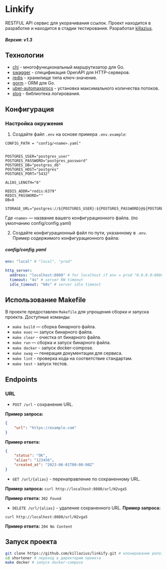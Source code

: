 # Linkify

RESTFUL API сервис для укорачивания ссылок.
Проект находится в разработке и находится в стадии тестирования. 
Разработал [killazius](https://t.me/killazDev).

##### Версия: v1.3

## Технологии

- [chi](https://github.com/go-chi/chi) - многофункциональный маршрутизатор для Go. 
- [swagger](https://github.com/swaggo/swag) - спецификация OpenAPI для HTTP-серверов.
- [redis](https://github.com/redis/go-redis) - хранилище типа ключ-значение.
- [gorm](https://gorm.io/) - ORM для Go.
- [uber-automaxprocs](https://github.com/uber-go/automaxprocs) - установка максимального количества потоков.
- [slog](https://pkg.go.dev/log/slog) - библиотека логирования.

## Конфигурация

### Настройка окружения

1. Создайте файл `.env` на основе примера `.env.example`:
```env
CONFIG_PATH = "config/<name>.yaml"


POSTGRES_USER="postgres_user"
POSTGRES_PASSWORD="postgres_password"
POSTGRES_DB="postgres_db"
POSTGRES_HOST="postgres"
POSTGRES_PORT="5432"

ALIAS_LENGTH="6"

REDIS_ADDR="redis:6379"
REDIS_PASSWORD=""
DB=0

STORAGE_URL="postgres://${POSTGRES_USER}:${POSTGRES_PASSWORD}@${POSTGRES_HOST}:${POSTGRES_PORT}/${POSTGRES_DB}"

```
   Где `<name>` — название вашего конфигурационного файла. (по умолчанию config/config.yaml)

2. Создайте конфигурационный файл по пути, указанному в `.env`. Пример содержимого конфигурационного файла:
##### config/config.yaml
```yaml
env: "local" # "local", "prod"

http_server:
  address: "localhost:8080" # for localhost if env = prod "0.0.0.0:8080"
  timeout: "4s" # server RW timeout
  idle_timeout: "60s" # server idle timeout
```

## Использование Makefile
В проекте предоставлен `Makefile` для упрощения сборки и запуска проекта. Доступные команды:
- `make build` — сборка бинарного файла.
- `make exec` — запуск бинарного файла.
- `make clear` - очистка от бинарного файла.
- `make run` — сборка и запуск бинарного файла.
- `make docker` - запуск docker-compose.
- `make swag` — генерация документации для сервиса.
- `make lint` - проверка кода на соответствие стандартам.
- `make test` - запуск тестов.


## Endpoints

### URL

- `POST /url` - сохранение URL.

**Пример запроса:**
```json
{
    "url": "https://example.com"
}
```

**Пример ответа:**
```json
{
    "status": "OK",
    "alias": "123456",
    "created_at": "2023-06-01T00:00:00Z"
}
```
- `GET /url/{alias}` - перенаправление по сохраненному URL.

**Пример запроса:**
`curl http://localhost:8080/url/H2vga5`

**Пример ответа:**
`302 Found`

- `DELETE /url/{alias}` - удаление сохраненного URL.
**Пример запроса:**

`curl http://localhost:8080/url/H2vga5`

**Пример ответа:**
`204 No Content`


## Запуск проекта
```bash
git clone https://github.com/killazius/linkify.git # клонирование репозитория
cd shortener # переход в директорию проекта
make docker # запуск docker-compose
```

